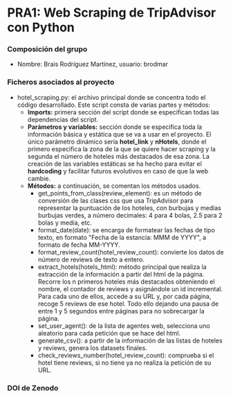 # PRA1: Web Scraping de TripAdvisor con Python
### Composición del grupo
* Nombre: Brais Rodríguez Martínez, usuario: brodmar
### Ficheros asociados al proyecto
* hotel_scraping.py: el archivo principal donde se concentra todo el código desarrollado. Este script consta de varias partes y métodos:
  * **Imports:** primera sección del script donde se especifican todas las dependencias del script.
  * **Parámetros y variables:** sección donde se especifica toda la información básica y estática que se va a usar en el proyecto. El único parámetro dinámico sería **hotel_link** y **nHotels**, donde el primero especifica la zona de la que se quiere hacer scraping y la segunda el número de hoteles más destacados de esa zona. La creación de las variables estáticas se ha hecho para evitar el **hardcoding** y facilitar futuros evolutivos en caso de que la web cambie.
  * **Métodos:** a continuación, se comentan los métodos usados.
    * get_points_from_class(review_element): es un método de conversión de las clases css que usa TripAdvisor para representar la puntuación de los hoteles, con burbujas y medias burbujas verdes, a número decimales: 4 para 4 bolas, 2.5 para 2 bolas y media, etc.
    * format_date(date): se encarga de formatear las fechas de tipo texto, en formato "Fecha de la estancia: MMM de YYYY", a formato de fecha MM-YYYY.
    * format_review_count(hotel_review_count): convierte los datos de número de reviews de texto a entero.
    * extract_hotels(hotels_html): método principal que realiza la extracción de la información a partir del html de la página. Recorre los n primeros hoteles más destacados obteniendo el nombre, el contador de reviews y asignándole un id incremental. Para cada uno de ellos, accede a su URL y, por cada página, recoge 5 reviews de ese hotel. Todo ello dejando una pausa de entre 1 y 5 segundos entre páginas para no sobrecargar la página.
    * set_user_agent(): de la lista de agentes web, selecciona uno aleatorio para cada petición que se hace del html.
    * generate_csv(): a partir de la información de las listas de hoteles y reviews, genera los datasets finales.
    * check_reviews_number(hotel_review_count): comprueba si el hotel tiene reviews, si no tiene ya no realiza la petición de su URL.
### DOI de Zenodo
